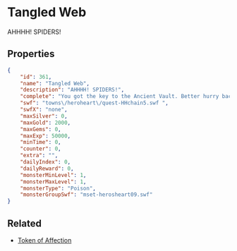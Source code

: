 # Tangled Web

AHHHH! SPIDERS!

## Properties

```json
{
    "id": 361,
    "name": "Tangled Web",
    "description": "AHHHH! SPIDERS!",
    "complete": "You got the key to the Ancient Vault. Better hurry back to Big Daddy before the sun sets!",
    "swf": "towns\/heroheart\/quest-HHchain5.swf ",
    "swfX": "none",
    "maxSilver": 0,
    "maxGold": 2000,
    "maxGems": 0,
    "maxExp": 50000,
    "minTime": 0,
    "counter": 0,
    "extra": "",
    "dailyIndex": 0,
    "dailyReward": 0,
    "monsterMinLevel": 1,
    "monsterMaxLevel": 1,
    "monsterType": "Poison",
    "monsterGroupSwf": "mset-herosheart09.swf"
}
```

## Related

- [Token of Affection](../items/707-token-of-affection.md)

